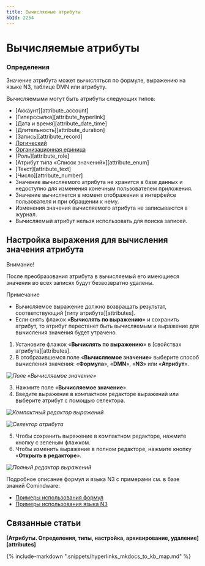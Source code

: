 ```yaml
---
title: Вычисляемые атрибуты
kbId: 2254
---
```


# Вычисляемые атрибуты

### Определения

Значение атрибута может вычисляться по формуле, выражению на языке N3, таблице DMN или атрибуту.

Вычисляемыми могут быть атрибуты следующих типов:

- [Аккаунт][attribute_account]
- [Гиперссылка][attribute_hyperlink]
- [Дата и время][attribute_date_time]
- [Длительность][attribute_duration]
- [Запись][attribute_record]
- [Логический](https://kb.comindware.ru/article.php?id=2245)
- [Организационная единица](https://kb.comindware.ru/article.php?id=2258)
- [Роль][attribute_role]
- [Атрибут типа «Список значений»][attribute_enum]
- [Текст][attribute_text]
- [Число][attribute_number]
- Значение вычисляемого атрибута не хранится в базе данных и недоступно для изменения конечным пользователем приложения.
- Значение вычисляется в момент отображения в интерфейсе пользователя и при обращении к нему.
- Изменения значения вычисляемого атрибута не записываются в журнал.
- Вычисляемый атрибут нельзя использовать для поиска записей.

## Настройка выражения для вычисления значения атрибута

Внимание!

После преобразования атрибута в вычисляемый его имеющиеся значения во всех записях будут безвозвратно удалены.

Примечание

- Вычисляемое выражение должно возвращать результат, соответствующий [типу атрибута][attributes].
- Если снять флажок «**Вычислять по выражению**» и сохранить атрибут, то атрибут перестанет быть вычисляемым и выражение для вычисления значения будет утрачено.

1. Установите флажок «**Вычислять по выражению**» в [свойствах атрибута][attributes].
2. В отобразившемся поле «**Вычисляемое значение**» выберите способ вычисления значения: «**Формула**», «**DMN**», «**N3**» или «**Атрибут**».

_![Поле «Вычисляемое значение»](https://kb.comindware.ru/assets/calculated_attribute_calculated_expression.png)_

3. Нажмите поле «**Вычисляемое значение**».
4. Введите выражение в компактном редакторе выражений или выберите атрибут с помощью селектора.

_![Компактный редактор выражений](https://kb.comindware.ru/assets/calculated_attribute_compact_editor.png)_

_![Селектор атрибута](https://kb.comindware.ru/assets/calculated_attribute_select_attribute.png)_

5. Чтобы сохранить выражение в компактном редакторе, нажмите кнопку с зеленым флажком.
6. Чтобы изменить выражение в полном редакторе, нажмите кнопку «**Открыть в редакторе**».

_![Полный редактор выражений](https://kb.comindware.ru/assets/calculated_attribute_full_editor.png)_

Подробное описание формул и языка N3 с примерами см. в базе знаний Comindware:

- [Примеры использования формул](https://kb.comindware.ru/category/comindware-business-application-platform/Версия-4/Формулы-для-вычислений/Язык-выражений/409/)
- [Примеры использования языка N3](https://kb.comindware.ru/category/comindware-business-application-platform/Версия-4/Формулы-для-вычислений/Язык-n3/408/)

## Связанные статьи

**[Атрибуты. Определения, типы, настройка, архивирование, удаление][attributes]**



{% include-markdown ".snippets/hyperlinks_mkdocs_to_kb_map.md" %}
